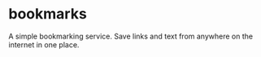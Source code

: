 # bookmarks
A simple bookmarking service. Save links and text from anywhere on the internet in one place.
